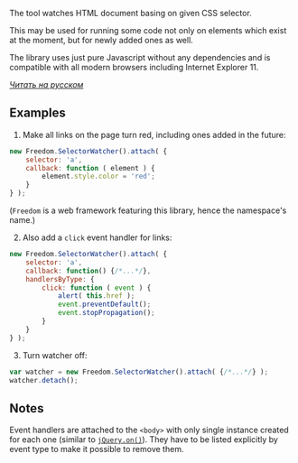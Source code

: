 The tool watches HTML document basing on given CSS selector. 

This may be used for running some code not only on elements which exist at the moment, but for newly added ones as well.

The library uses just pure Javascript without any dependencies
and is compatible with all modern browsers including Internet Explorer 11.

*[Читать на русском](README-RU.md)*


## Examples

1. Make all links on the page turn red, including ones added in the future:

```javascript
new Freedom.SelectorWatcher().attach( {
    selector: 'a',
    callback: function ( element ) {
        element.style.color = 'red';
    }
} );
```

(`Freedom` is a web framework featuring this library, hence the namespace's name.)

2. Also add a `click` event handler for links: 
   
```javascript
new Freedom.SelectorWatcher().attach( {
    selector: 'a',
    callback: function() {/*...*/},
    handlersByType: {
        click: function ( event ) {
            alert( this.href );
            event.preventDefault();
            event.stopPropagation();
        }
    }
} );
```

3. Turn watcher off:

```javascript
var watcher = new Freedom.SelectorWatcher().attach( {/*...*/} );
watcher.detach();
```


## Notes

Event handlers are attached to the `<body>` with only single instance created for each one 
(similar to [`jQuery.on()`](https://api.jquery.com/on/)). They have to be listed explicitly by event type to make it possible to remove them.
